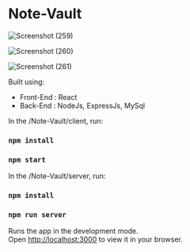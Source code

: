 # Note-Vault

![Screenshot (259)](https://github.com/mohd-ravish/Note-Vault/assets/102902397/26303196-7540-4982-bf2a-aa596b9c97fa)

![Screenshot (260)](https://github.com/mohd-ravish/Note-Vault/assets/102902397/d1fcb159-c98f-4a69-9882-de2debac947d)

![Screenshot (261)](https://github.com/mohd-ravish/Note-Vault/assets/102902397/143c50a5-cb53-4841-a83f-c955c8beddb9)

Built using:

- Front-End : React
- Back-End : NodeJs, ExpressJs, MySql
  
In the /Note-Vault/client, run:
### `npm install`
### `npm start`

In the /Note-Vault/server, run:
### `npm install`
### `npm run server`

Runs the app in the development mode.\
Open [http://localhost:3000](http://localhost:3000) to view it in your browser.
